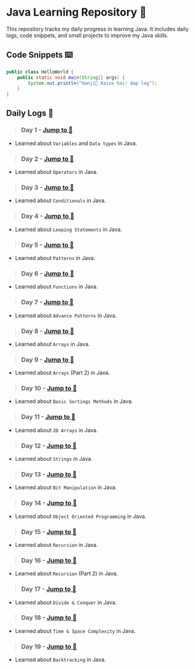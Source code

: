 # Java Learning Repository 🍵

This repository tracks my daily progress in learning Java. It includes daily logs, code snippets, and small projects to improve my Java skills.

## Code Snippets ⌨️

```java
public class HelloWorld {
    public static void main(String[] args) {
        System.out.println("Hanji👋 Kaise hai! Aap log");
    }
}
```

## Daily Logs 📝

> ### Day 1 - [Jump to 📂](./01_Basics/_README.md)
- Learned about `Variables` and `Data types` in Java.

> ### Day 2 - [Jump to 📂](./02_Operators/_README.md)
- Learned about `Operators` in Java.

> ### Day 3 - [Jump to 📂](./03_Conditionals/_README.md)
- Learned about `Conditionals` in Java.

> ### Day 4 - [Jump to 📂](./04_Loops/_README.md)
- Learned about `Looping Statements` in Java.

> ### Day 5 - [Jump to 📂](./05_Patterns/_README.md)
- Learned about `Patterns` in Java.

> ### Day 6 - [Jump to 📂](./06_Function/_README.md)
- Learned about `Functions` in Java.

> ### Day 7 - [Jump to 📂](./07_AdvancePatterns/_README.md)
- Learned about `Advance Patterns` in Java.

> ### Day 8 - [Jump to 📂](./08_Arrays/_README.md)
- Learned about `Arrays` in Java.

> ### Day 9 - [Jump to 📂](./09_Arrays/_README.md)
- Learned about `Arrays` (Part 2) in Java.

> ### Day 10 - [Jump to 📂](./10_Sortings/_README.md)
- Learned about `Basic Sortings Methods` in Java.

> ### Day 11 - [Jump to 📂](./11_2DArrays/_README.md)
- Learned about `2D Arrays` in Java.

> ### Day 12 - [Jump to 📂](./12_Strings/_README.md)
- Learned about `Strings` in Java.

> ### Day 13 - [Jump to 📂](./13_BitManipulation/_README.md)
- Learned about `Bit Manipulation` in Java.

> ### Day 14 - [Jump to 📂](./14_OOPs/_README.md)
- Learned about `Object Oriented Programming` in Java.

> ### Day 15 - [Jump to 📂](./15_Recursion/_README.md)
- Learned about `Recursion` in Java.

> ### Day 16 - [Jump to 📂](./16_Recursion/_README.md)
- Learned about `Recursion` (Part 2) in Java.

> ### Day 17 - [Jump to 📂](./17_Divide&Conquer/_README.md)
- Learned about `Divide & Conquer` in Java.

> ### Day 18 - [Jump to 📂](./18_Time&SpaceComplexity/_README.md)
- Learned about `Time & Space Complexity` in Java.

> ### Day 19 - [Jump to 📂](./19_Backtracking/_README.md)
- Learned about `Backtracking` in Java.